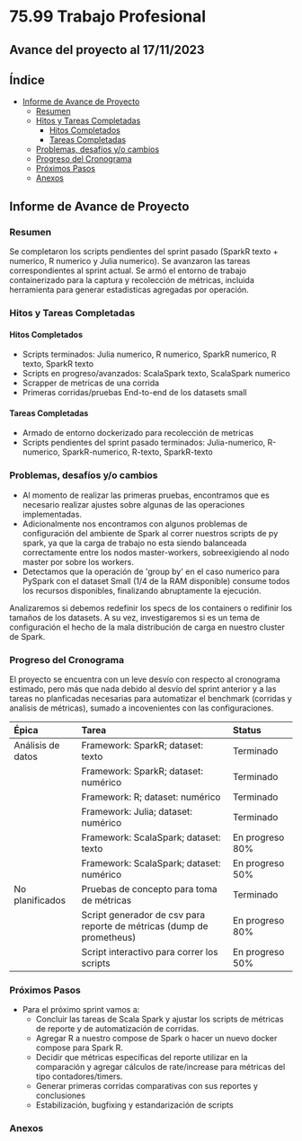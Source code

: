 # 75.99 Trabajo Profesional

## Avance del proyecto al 17/11/2023

## Índice

- [Informe de Avance de Proyecto](#informe-de-avance-de-proyecto)
  - [Resumen](#resumen)
  - [Hitos y Tareas Completadas](#hitos-y-tareas-completadas)
    - [Hitos Completados](#hitos-completados)
    - [Tareas Completadas](#tareas-completadas)
  - [Problemas, desafíos y/o cambios](#problemas-desafíos-yo-cambios)
  - [Progreso del Cronograma](#progreso-del-cronograma)
  - [Próximos Pasos](#próximos-pasos)
  - [Anexos](#anexos)

## Informe de Avance de Proyecto

### Resumen

Se completaron los scripts pendientes del sprint pasado (SparkR texto + numerico, R numerico y Julia numerico).
Se avanzaron las tareas correspondientes al sprint actual. 
Se armó el entorno de trabajo containerizado para la captura y recolección de métricas, incluida herramienta para generar estadisticas agregadas por operación.

### Hitos y Tareas Completadas

#### Hitos Completados

- Scripts terminados: Julia numerico, R numerico, SparkR numerico, R texto, SparkR texto
- Scripts en progreso/avanzados: ScalaSpark texto, ScalaSpark numerico
- Scrapper de metricas de una corrida
- Primeras corridas/pruebas End-to-end de los datasets small

#### Tareas Completadas

- Armado de entorno dockerizado para recolección de metricas
- Scripts pendientes del sprint pasado terminados: Julia-numerico, R-numerico, SparkR-numerico, R-texto, SparkR-texto

### Problemas, desafíos y/o cambios

- Al momento de realizar las primeras pruebas, encontramos que es necesario realizar ajustes sobre algunas de las operaciones implementadas.
- Adicionalmente nos encontramos con algunos problemas de configuración del ambiente de Spark al correr nuestros scripts de py spark, ya que la carga de trabajo no esta siendo balanceada correctamente entre los nodos master-workers, sobreexigiendo al nodo master por sobre los workers. 
- Detectamos que la operación de 'group by' en el caso numerico para PySpark con el dataset Small (1/4 de la RAM disponible) consume todos los recursos disponibles, finalizando abruptamente la ejecución. 

Analizaremos si debemos redefinir los specs de los containers o redifinir los tamaños de los datasets. A su vez, investigaremos si es un tema de configuración el hecho de la mala distribución de carga en nuestro cluster de Spark.

### Progreso del Cronograma

El proyecto se encuentra con un leve desvío con respecto al cronograma estimado, pero más que nada debido al desvío del sprint anterior y a las tareas no planficadas necesarias para automatizar el benchmark (corridas y analisis de métricas), sumado a incovenientes con las configuraciones.

| Épica             | Tarea                                                                 | Status          |
| :---------------- | :---------------------------------------------------------------------| :-------------- |
| Análisis de datos | Framework: SparkR; dataset: texto                                     | Terminado       |
|                   | Framework: SparkR; dataset: numérico                                  | Terminado       |
|                   | Framework: R; dataset: numérico                                       | Terminado       |
|                   | Framework: Julia; dataset: numérico                                   | Terminado       |
|                   | Framework: ScalaSpark; dataset: texto                                 | En progreso 80% |
|                   | Framework: ScalaSpark; dataset: numérico                              | En progreso 50% |
| No planificados   | Pruebas de concepto para toma de métricas                             | Terminado       |
|                   | Script generador de csv para reporte de métricas (dump de prometheus) | En progreso 80% |
|                   | Script interactivo para correr los scripts                            | En progreso 50% |


### Próximos Pasos

- Para el próximo sprint vamos a:
  - Concluir las tareas de Scala Spark y ajustar los scripts de métricas de reporte y de automatización de corridas.
  - Agregar R a nuestro compose de Spark o hacer un nuevo docker compose para Spark R.
  - Decidir que métricas específicas del reporte utilizar en la comparación y agregar cálculos de rate/increase para métricas del tipo contadores/timers.
  - Generar primeras corridas comparativas con sus reportes y conclusiones
  - Estabilización, bugfixing y estandarización de scripts 

### Anexos

